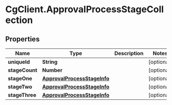 # CgClient.ApprovalProcessStageCollection

## Properties

Name | Type | Description | Notes
------------ | ------------- | ------------- | -------------
**uniqueId** | **String** |  | [optional] 
**stageCount** | **Number** |  | [optional] 
**stageOne** | [**ApprovalProcessStageInfo**](ApprovalProcessStageInfo.md) |  | [optional] 
**stageTwo** | [**ApprovalProcessStageInfo**](ApprovalProcessStageInfo.md) |  | [optional] 
**stageThree** | [**ApprovalProcessStageInfo**](ApprovalProcessStageInfo.md) |  | [optional] 


